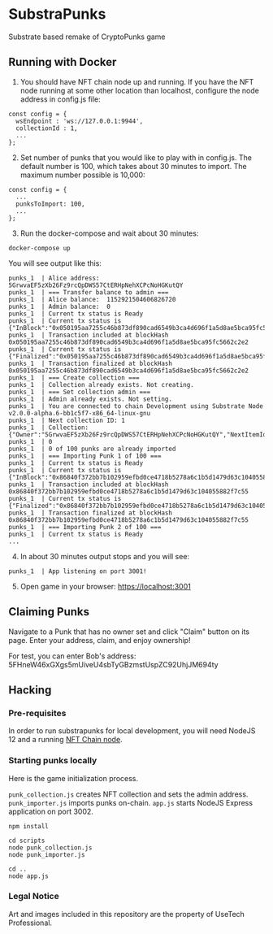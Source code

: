 # SubstraPunks
Substrate based remake of CryptoPunks game

## Running with Docker

1. You should have NFT chain node up and running. If you have the NFT node running at some other location than localhost, configure the node address in config.js file:
```
const config = {
  wsEndpoint : 'ws://127.0.0.1:9944',
  collectionId : 1,
  ...
};
```

2. Set number of punks that you would like to play with in config.js. The default number is 100, which takes about 30 minutes to import. The maximum number possible is 10,000:

```
const config = {
  ...
  punksToImport: 100,
  ...
};
```

3. Run the docker-compose and wait about 30 minutes:
```
docker-compose up
```

You will see output like this:
```
punks_1  | Alice address:  5GrwvaEF5zXb26Fz9rcQpDWS57CtERHpNehXCPcNoHGKutQY
punks_1  | === Transfer balance to admin ===
punks_1  | Alice balance:  1152921504606826720
punks_1  | Admin balance:  0
punks_1  | Current tx status is Ready
punks_1  | Current tx status is {"InBlock":"0x050195aa7255c46b873df890cad6549b3ca4d696f1a5d8ae5bca95fc5662c2e2"}
punks_1  | Transaction included at blockHash 0x050195aa7255c46b873df890cad6549b3ca4d696f1a5d8ae5bca95fc5662c2e2
punks_1  | Current tx status is {"Finalized":"0x050195aa7255c46b873df890cad6549b3ca4d696f1a5d8ae5bca95fc5662c2e2"}
punks_1  | Transaction finalized at blockHash 0x050195aa7255c46b873df890cad6549b3ca4d696f1a5d8ae5bca95fc5662c2e2
punks_1  | === Create collection ===
punks_1  | Collection already exists. Not creating.
punks_1  | === Set collection admin ===
punks_1  | Admin already exists. Not setting.
punks_1  | You are connected to chain Development using Substrate Node v2.0.0-alpha.6-bb1c5f7-x86_64-linux-gnu
punks_1  | Next collection ID: 1
punks_1  | Collection: {"Owner":"5GrwvaEF5zXb26Fz9rcQpDWS57CtERHpNehXCPcNoHGKutQY","NextItemId":1,"CustomDataSize":10}
punks_1  | 0
punks_1  | 0 of 100 punks are already imported
punks_1  | === Importing Punk 1 of 100 ===
punks_1  | Current tx status is Ready
punks_1  | Current tx status is {"InBlock":"0x86840f372bb7b102959efbd0ce4718b5278a6c1b5d1479d63c104055882f7c55"}
punks_1  | Transaction included at blockHash 0x86840f372bb7b102959efbd0ce4718b5278a6c1b5d1479d63c104055882f7c55
punks_1  | Current tx status is {"Finalized":"0x86840f372bb7b102959efbd0ce4718b5278a6c1b5d1479d63c104055882f7c55"}
punks_1  | Transaction finalized at blockHash 0x86840f372bb7b102959efbd0ce4718b5278a6c1b5d1479d63c104055882f7c55
punks_1  | === Importing Punk 2 of 100 ===
punks_1  | Current tx status is Ready
...
```

4. In about 30 minutes output stops and you will see:
```
punks_1  | App listening on port 3001!
```

5. Open game in your browser: [https://localhost:3001](https://localhost:3001)

## Claiming Punks

Navigate to a Punk that has no owner set and click "Claim" button on its page. Enter your address, claim, and enjoy ownership!

For test, you can enter Bob's address: 5FHneW46xGXgs5mUiveU4sbTyGBzmstUspZC92UhjJM694ty

## Hacking

### Pre-requisites

In order to run substrapunks for local development, you will need NodeJS 12 and a running [NFT Chain node](https://github.com/usetech-llc/nft_parachain). 

### Starting punks locally

Here is the game initialization process. 

`punk_collection.js` creates NFT collection and sets the admin address. 
`punk_importer.js` imports punks on-chain. 
`app.js` starts NodeJS Express application on port 3002.

```
npm install

cd scripts
node punk_collection.js
node punk_importer.js

cd ..
node app.js
```

### Legal Notice

Art and images included in this repository are the property of UseTech Professional.